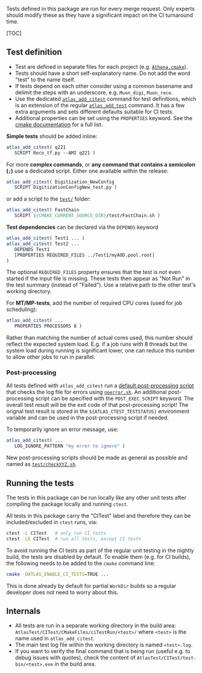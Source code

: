 Tests defined in this package are run for every merge request. Only experts should modify
these as they have a significant impact on the CI turnaround time.

[TOC]

## Test definition
- Test are defined in separate files for each project (e.g. [`Athena.cmake`](Athena.cmake)).
- Tests should have a short self-explanatory name. Do not add the word "test" to the name itself.
- If tests depend on each other consider using a common basename and delimit the steps with an underscore, 
  e.g. `Muon_digi`, `Muon_reco`.
- Use the dedicated [`atlas_add_citest`](cmake/CITestFunctions.cmake) command for test definitions,
  which is an extension of the regular [`atlas_add_test`](https://twiki.cern.ch/twiki/bin/view/AtlasComputing/SoftwareDevelopmentWorkBookCMakeInAtlas#atlas_add_test) command. It has a few extra arguments and sets
  different defaults suitable for CI tests.
- Additional properties can be set using the `PROPERTIES` keyword. See the 
[cmake documentation](https://cmake.org/cmake/help/latest/manual/cmake-properties.7.html#test-properties) for a full list.

**Simple tests** should be added inline:
```cmake
atlas_add_citest( q221
   SCRIPT Reco_tf.py --AMI q221 )
```
For more **complex commands**, or **any command that contains a semicolon (`;`)** use a dedicated script. 
Either one available within the release:
```cmake
atlas_add_citest( Digitization_NewConfig
   SCRIPT DigitizationConfigNew_test.py )
```
or add a script to the [`test/`](test/) folder:
```cmake
atlas_add_citest( FastChain
   SCRIPT ${CMAKE_CURRENT_SOURCE_DIR}/test/FastChain.sh )
```
**Test dependencies** can be declared via the `DEPENDS` keyword
```cmake
atlas_add_citest( Test1 ... )
atlas_add_citest( Test2 ...
   DEPENDS Test1
   [PROPERTIES REQUIRED_FILES ../Test1/myAOD.pool.root]
)
```
The optional `REQUIRED_FILES` property ensures that the test is not even started 
if the input file is missing. These tests then appear as "Not Run" in the test summary
(instead of "Failed"). Use a relative path to the other test's working directory.

For **MT/MP-tests**, add the number of required CPU cores (used for job scheduling):
```cmake
atlas_add_citest( ...
   PROPERTIES PROCESSORS 8 )
```
Rather than matching the number of actual cores used, this number should reflect the
expected system load. E.g. if a job runs with 8 threads but the system load during running is
significant lower, one can reduce this number to allow other jobs to run in parallel.

### Post-processing
All tests defined with `atlas_add_citest` run a [default post-processing script](cmake/citest_post.sh.in) 
that checks the log file for errors using [`noerror.sh`](../TestTools/).
An additional post-processing script can be specified with the 
`POST_EXEC_SCRIPT` keyword. The overall test result will be the exit code of that 
post-processing script! The orignal test result is stored in the
`${ATLAS_CTEST_TESTSTATUS}` environment variable and can be used in the post-processing
script if needed.

To temporarily ignore an error message, use:
```cmake
atlas_add_citest( ...
   LOG_IGNORE_PATTERN "my error to ignore" )
```

New post-processing scripts should be made as general as possible and named as
[`test/checkXYZ.sh`](test/).


## Running the tests
The tests in this package can be run locally like any other unit tests after compiling
the package locally and running `ctest`.

All tests in this package carry the "CITest" label and therefore they can be included/excluded
in `ctest` runs, via:
```sh
ctest -L CITest   # only run CI tests
ctest -LE CITest  # run all tests, except CI tests
```

To avoid running the CI tests as part of the regular unit testing in the nightly build, 
the tests are disabled by default. To enable them (e.g. for CI builds), the following
needs to be added to the `cmake` command line:
```sh
cmake -DATLAS_ENABLE_CI_TESTS=TRUE ...
```
This is done already by default for partial `WorkDir` builds so a regular developer does
not need to worry about this.


## Internals
- All tests are run in a separate working directory in the build area: `AtlasTest/CITest/CMakeFiles/ciTestRun/<test>/` where `<test>` is the name used in `atlas_add_citest`.
- The main test log file within the working directory is named `<test>.log`. 
- If you want to verify the final command that is being run (useful e.g. to debug issues with quotes), check the content of `AtlasTest/CITest/test-bin/<test>.exe` in the build area.
